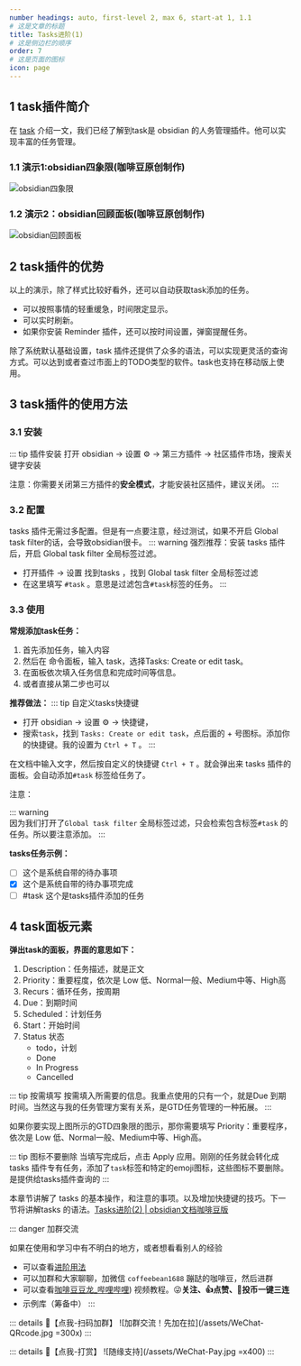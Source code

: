 ```yaml
---
number headings: auto, first-level 2, max 6, start-at 1, 1.1
# 这是文章的标题
title: Tasks进阶(1)
# 这是侧边栏的顺序
order: 7
# 这是页面的图标
icon: page
---
```

## 1 task插件简介
在 [task](/zh/community-plugins/tasks.md) 介绍一文，我们已经了解到task是 obsidian 的人务管理插件。他可以实现丰富的任务管理。
<BiliBili bvid="BV12y4y1d7N6" />
### 1.1 演示1:obsidian四象限(咖啡豆原创制作)
![obsidian四象限](/assets/Obsidian_WE64ijIAsy-w750.png) 

### 1.2 演示2：obsidian回顾面板(咖啡豆原创制作)
![obsidian回顾面板](/assets/Obsidian_k70QbE5PE9-w750.png)

## 2 task插件的优势
以上的演示，除了样式比较好看外，还可以自动获取task添加的任务。
- 可以按照事情的轻重缓急，时间限定显示。
- 可以实时刷新。
- 如果你安装 Reminder 插件，还可以按时间设置，弹窗提醒任务。

除了系统默认基础设置，task 插件还提供了众多的语法，可以实现更灵活的查询方式。可以达到或者查过市面上的TODO类型的软件。task也支持在移动版上使用。

## 3 task插件的使用方法
### 3.1 安装
::: tip 插件安装
打开 obsidian → 设置 ⚙️ → 第三方插件 → 社区插件市场，搜索关键字安装

注意：你需要关闭第三方插件的**安全模式**，才能安装社区插件，建议关闭。
:::

### 3.2 配置
tasks 插件无需过多配置。但是有一点要注意，经过测试，如果不开启 Global task filter的话，会导致obsidian很卡。
::: warning
强烈推荐：安装 tasks 插件后，开启 Global task filter 全局标签过滤。
- 打开插件 → 设置 找到tasks ，找到 Global task filter 全局标签过滤
- 在这里填写 `#task` 。意思是过滤包含`#task`标签的任务。
:::

### 3.3 使用
**常规添加task任务：**
1. 首先添加任务，输入内容
2. 然后在 命令面板，输入 task，选择Tasks: Create or edit task。
3. 在面板依次填入任务信息和完成时间等信息。
4. 或者直接从第二步也可以

**推荐做法：**
::: tip 自定义tasks快捷键
- 打开 obsidian → 设置 ⚙️ → 快捷键，
- 搜索`task`，找到 `Tasks: Create or edit task`，点后面的 + 号图标。添加你的快捷键。我的设置为 `Ctrl + T` 。
:::

在文档中输入文字，然后按自定义的快捷键 `Ctrl + T` 。就会弹出来 tasks 插件的面板。会自动添加`#task` 标签给任务了。

注意：

::: warning  
因为我们打开了`Global task filter` 全局标签过滤，只会检索包含标签`#task` 的任务。所以要注意添加。
:::

**tasks任务示例：**  
- [ ] 这个是系统自带的待办事项
- [x] 这个是系统自带的待办事项完成
- [ ] #task 这个是tasks插件添加的任务

## 4 task面板元素
**弹出task的面板，界面的意思如下：**  
1. Description：任务描述，就是正文
2. Priority：重要程度，依次是 Low 低、Normal一般、Medium中等、High高
3. Recurs：循环任务，按周期
4. Due：到期时间
5. Scheduled：计划任务
6. Start：开始时间
7. Status 状态
	- todo，计划
	- Done
	- In Progress
	- Cancelled

::: tip 按需填写
按需填入所需要的信息。我重点使用的只有一个，就是Due 到期时间。当然这与我的任务管理方案有关系，是GTD任务管理的一种拓展。
:::

如果你要实现上图所示的GTD四象限的图示，那你需要填写 Priority：重要程序，依次是 Low 低、Normal一般、Medium中等、High高。

::: tip 图标不要删除
当填写完成后，点击 Apply 应用。刚刚的任务就会转化成 tasks 插件专有任务，添加了`task`标签和特定的emoji图标，这些图标不要删除。是提供给tasks插件查询的
:::

本章节讲解了 tasks 的基本操作，和注意的事项。以及增加快捷键的技巧。下一节将讲解tasks 的语法。[Tasks进阶(2) | obsidian文档咖啡豆版](/zh/advanced/tasks%E8%BF%9B%E9%98%B6(2).html)

::: danger 加群交流

如果在使用和学习中有不明白的地方，或者想看看别人的经验
- 可以查看[进阶用法](/zh/advanced)
- 可以加群和大家聊聊，加微信 `coffeebean1688` 蹦跶的咖啡豆，然后进群
- 可以查看[咖啡豆豆龙_哔哩哔哩](https://space.bilibili.com/618777356)) 视频教程。😜**关注、👍点赞、📀投币一键三连**
- 示例库（筹备中）
:::

::: details 🌱【点我-扫码加群】
![加群交流！先加在拉](/assets/WeChat-QRcode.jpg =300x) 
::: 

::: details 🍻【点我-打赏】
![随缘支持](/assets/WeChat-Pay.jpg =x400)
::: 

